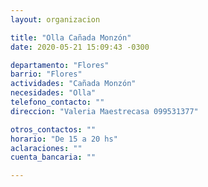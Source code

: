 ```yaml
---
layout: organizacion

title: "Olla Cañada Monzón"
date: 2020-05-21 15:09:43 -0300

departamento: "Flores"
barrio: "Flores"
actividades: "Cañada Monzón"
necesidades: "Olla"
telefono_contacto: ""
direccion: "Valeria Maestrecasa 099531377"

otros_contactos: ""
horario: "De 15 a 20 hs"
aclaraciones: ""
cuenta_bancaria: ""

---
```

